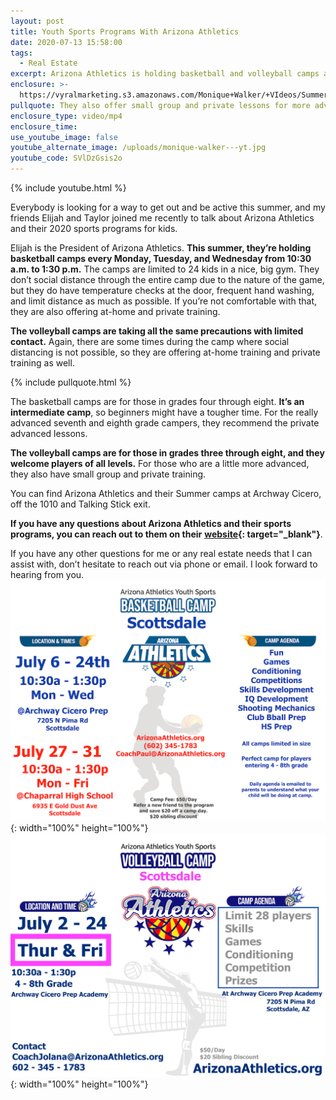 ```yaml
---
layout: post
title: Youth Sports Programs With Arizona Athletics
date: 2020-07-13 15:58:00
tags:
  - Real Estate
excerpt: Arizona Athletics is holding basketball and volleyball camps all summer.
enclosure: >-
  https://vyralmarketing.s3.amazonaws.com/Monique+Walker/+VIdeos/Summer+Camps+With+Arizona+Athletics.mp4
pullquote: They also offer small group and private lessons for more advanced campers.
enclosure_type: video/mp4
enclosure_time:
use_youtube_image: false
youtube_alternate_image: /uploads/monique-walker---yt.jpg
youtube_code: SVlDzGsis2o
---
```


{% include youtube.html %}

Everybody is looking for a way to get out and be active this summer, and my friends Elijah and Taylor joined me recently to talk about Arizona Athletics and their 2020 sports programs for kids.

Elijah is the President of Arizona Athletics. **This summer, they’re holding basketball camps every Monday, Tuesday, and Wednesday from 10:30 a.m. to 1:30 p.m.** The camps are limited to 24 kids in a nice, big gym. They don’t social distance through the entire camp due to the nature of the game, but they do have temperature checks at the door, frequent hand washing, and limit distance as much as possible. If you’re not comfortable with that, they are also offering at-home and private training.

**The volleyball camps are taking all the same precautions with limited contact.** Again, there are some times during the camp where social distancing is not possible, so they are offering at-home training and private training as well.

{% include pullquote.html %}

The basketball camps are for those in grades four through eight. **It’s an intermediate camp**, so beginners might have a tougher time. For the really advanced seventh and eighth grade campers, they recommend the private advanced lessons.

**The volleyball camps are for those in grades three through eight, and they welcome players of all levels.** For those who are a little more advanced, they also have small group and private training.

You can find Arizona Athletics and their Summer camps at Archway Cicero, off the 1010 and Talking Stick exit.

**If you have any questions about Arizona Athletics and their sports programs, you can reach out to them on their** **[website](https://www.athleticsaz.com/){: target="_blank"}**.

If you have any other questions for me or any real estate needs that I can assist with, don’t hesitate to reach out via phone or email. I look forward to hearing from you.![](/uploads/july-basketball-camps-1.png){: width="100%" height="100%"}![](/uploads/volleyball-camp-flyer-july-1-page-1.jpg){: width="100%" height="100%"}